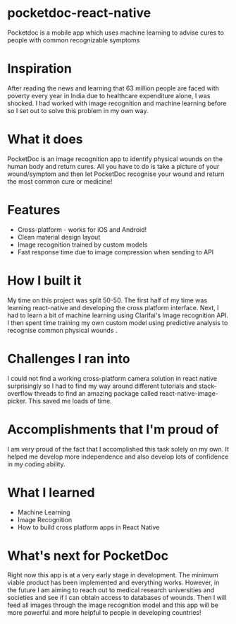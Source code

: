 # pocketdoc-react-native
Pocketdoc is a mobile app which uses machine learning to advise cures to people with common recognizable symptoms

# Inspiration
After reading the news and learning that 63 million people are faced with poverty every year in India due to healthcare expenditure alone, I was shocked. I had worked with image recognition and machine learning before so I set out to solve this problem in my own way.

# What it does
PocketDoc is an image recognition app to identify physical wounds on the human body and return cures. All you have to do is take a picture of your wound/symptom and then let PocketDoc recognise your wound and return the most common cure or medicine!

# Features
- Cross-platform - works for iOS and Android!
- Clean material design layout
- Image recognition trained by custom models
- Fast response time due to image compression when sending to API

# How I built it
My time on this project was split 50-50. The first half of my time was learning react-native and developing the cross platform interface. Next, I had to learn a bit of machine learning using Clarifai's Image recognition API. I then spent time training my own custom model using predictive analysis to recognise common physical wounds .

# Challenges I ran into
I could not find a working cross-platform camera solution in react native surprisingly so I had to find my way around different tutorials and stack-overflow threads to find an amazing package called react-native-image-picker. This saved me loads of time. 

# Accomplishments that I'm proud of
I am very proud of the fact that I accomplished this task solely on my own. It helped me develop more independence and also develop lots of confidence in my coding ability.

# What I learned
- Machine Learning
- Image Recognition
- How to build cross platform apps in React Native

# What's next for PocketDoc
Right now this app is at a very early stage in development. The minimum viable product has been implemented and everything works. However, in the future I am aiming to reach out to medical research universities and societies and see if I can obtain access to databases of wounds. Then I will feed all images through the image recognition model and this app will be more powerful and more helpful to people in developing countries!
